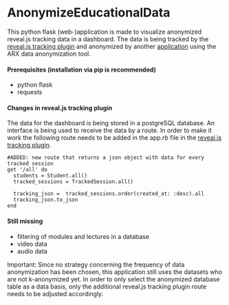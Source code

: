# AnonymizeEducationalData

This python flask (web-)application is made to visualize anonymized reveal.js tracking data in a dashboard.
The data is being tracked by the [reveal.js tracking plugin](https://github.com/pantajosef/reveal.js-tracking)
and anonymized by another [application](https://github.com/jquku/anonymizeReveal.js) using the ARX data anonymization tool.

#### Prerequisites (installation via pip is recommended)
- python flask
- requests

#### Changes in reveal.js tracking plugin

The data for the dashboard is being stored in a postgreSQL database.
An interface is being used to receive the data by a route. In order to make it 
work the following route needs to be added in the app.rb file in the [reveal.js tracking plugin](https://github.com/pantajosef/reveal.js-tracking).

```
#ADDED: new route that returns a json object with data for every tracked session
get '/all' do 
  students = Student.all()
  tracked_sessions = TrackedSession.all()

  tracking_json =  tracked_sessions.order(created_at: :desc).all
  tracking_json.to_json
end 
```

#### Still missing
- filtering of modules and lectures in a database
- video data
- audio data

Important: Since no strategy concerning the frequency of data anonymization has been chosen, this application still uses the datasets
who are not k-anonymized yet. In order to only select the anonymized database table as a data basis, only the additional reveal.js tracking plugin
route needs to be adjusted accordingly.
